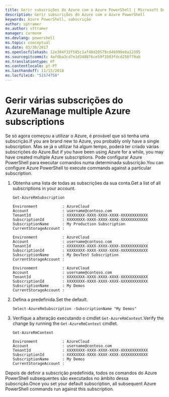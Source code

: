 ```yaml
---
title: Gerir subscrições do Azure com o Azure PowerShell | Microsoft Docs
description: Gerir subscrições do Azure com o Azure PowerShell
keywords: Azure PowerShell, subscrição
author: sptramer
ms.author: sttramer
manager: carmonm
ms.devlang: powershell
ms.topic: conceptual
ms.date: 03/30/2017
ms.openlocfilehash: 12e304f32f585c1af40d20579cd46999e0a12395
ms.sourcegitcommit: 4afdba3cd7e1d348876ce59f3503fdcd258f79ab
ms.translationtype: HT
ms.contentlocale: pt-PT
ms.lasthandoff: 11/15/2018
ms.locfileid: "51574758"
---
```

# <a name="manage-multiple-azure-subscriptions"></a><span data-ttu-id="381c5-104">Gerir várias subscrições do Azure</span><span class="sxs-lookup"><span data-stu-id="381c5-104">Manage multiple Azure subscriptions</span></span>

<span data-ttu-id="381c5-105">Se só agora começou a utilizar o Azure, é provável que só tenha uma subscrição.</span><span class="sxs-lookup"><span data-stu-id="381c5-105">If you are brand new to Azure, you probably only have a single subscription.</span></span> <span data-ttu-id="381c5-106">Mas se já o utilizar há algum tempo, poderá ter criado várias subscrições do Azure.</span><span class="sxs-lookup"><span data-stu-id="381c5-106">But if you have been using Azure for a while, you may have created multiple Azure subscriptions.</span></span> <span data-ttu-id="381c5-107">Pode configurar Azure PowerShell para executar comandos numa determinada subscrição.</span><span class="sxs-lookup"><span data-stu-id="381c5-107">You can configure Azure PowerShell to execute commands against a particular subscription.</span></span>

1. <span data-ttu-id="381c5-108">Obtenha uma lista de todas as subscrições da sua conta.</span><span class="sxs-lookup"><span data-stu-id="381c5-108">Get a list of all subscriptions in your account.</span></span>

    ```powershell-interactive
    Get-AzureRmSubscription
    ```

    ```output
    Environment           : AzureCloud
    Account               : username@contoso.com
    TenantId              : XXXXXXXX-XXXX-XXXX-XXXX-XXXXXXXXXXXX
    SubscriptionId        : XXXXXXXX-XXXX-XXXX-XXXX-XXXXXXXXXXXX
    SubscriptionName      : My Production Subscription
    CurrentStorageAccount :

    Environment           : AzureCloud
    Account               : username@contoso.com
    TenantId              : XXXXXXXX-XXXX-XXXX-XXXX-XXXXXXXXXXXX
    SubscriptionId        : XXXXXXXX-XXXX-XXXX-XXXX-XXXXXXXXXXXX
    SubscriptionName      : My DevTest Subscription
    CurrentStorageAccount :

    Environment           : AzureCloud
    Account               : username@contoso.com
    TenantId              : XXXXXXXX-XXXX-XXXX-XXXX-XXXXXXXXXXXX
    SubscriptionId        : XXXXXXXX-XXXX-XXXX-XXXX-XXXXXXXXXXXX
    SubscriptionName      : My Demos
    CurrentStorageAccount :
    ```

2. <span data-ttu-id="381c5-109">Defina a predefinida.</span><span class="sxs-lookup"><span data-stu-id="381c5-109">Set the default.</span></span>

    ```powershell-interactive
    Select-AzureRmSubscription -SubscriptionName "My Demos"
    ```

3. <span data-ttu-id="381c5-110">Verifique a alteração executando o cmdlet `Get-AzureRmContext`.</span><span class="sxs-lookup"><span data-stu-id="381c5-110">Verify the change by running the `Get-AzureRmContext` cmdlet.</span></span>

    ```powershell-interactive
    Get-AzureRmContext
    ```

    ```output
    Environment           : AzureCloud
    Account               : username@contoso.com
    TenantId              : XXXXXXXX-XXXX-XXXX-XXXX-XXXXXXXXXXXX
    SubscriptionId        : XXXXXXXX-XXXX-XXXX-XXXX-XXXXXXXXXXXX
    SubscriptionName      : My Demos
    CurrentStorageAccount :
    ```

<span data-ttu-id="381c5-111">Depois de definir a subscrição predefinida, todos os comandos do Azure PowerShell subsequentes são executados no âmbito dessa subscrição.</span><span class="sxs-lookup"><span data-stu-id="381c5-111">Once you set your default subscription, all subsequent Azure PowerShell commands run against this subscription.</span></span>
